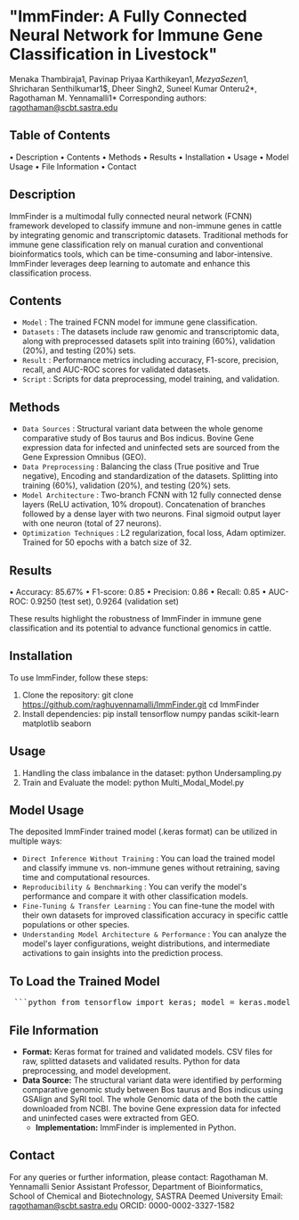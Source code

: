 # "ImmFinder: A Fully Connected Neural Network for Immune Gene Classification in Livestock"
Menaka Thambiraja1, Pavinap Priyaa Karthikeyan1$, Mezya Sezen1$, Shricharan Senthilkumar1$, Dheer Singh2, Suneel Kumar Onteru2*, Ragothaman M. Yennamalli1*
Corresponding authors: ragothaman@scbt.sastra.edu
## Table of Contents
•	Description
•	Contents
•	Methods
•	Results
•	Installation
•	Usage
•	Model Usage
•	File Information
•	Contact
## Description
ImmFinder is a multimodal fully connected neural network (FCNN) framework developed to classify immune and non-immune genes in cattle by integrating genomic and transcriptomic datasets. Traditional methods for immune gene classification rely on manual curation and conventional bioinformatics tools, which can be time-consuming and labor-intensive. ImmFinder leverages deep learning to automate and enhance this classification process.
## Contents
- `Model` : The trained FCNN model for immune gene classification.
- `Datasets` : The datasets include raw genomic and transcriptomic data, along with preprocessed datasets split into training (60%), validation (20%), and testing (20%) sets.
- `Result` : Performance metrics including accuracy, F1-score, precision, recall, and AUC-ROC scores for validated datasets.
- `Script` : Scripts for data preprocessing, model training, and validation.

## Methods
- `Data Sources` : Structural variant data between the whole genome comparative study of Bos taurus and Bos indicus. Bovine Gene expression data for infected and uninfected sets are sourced from the Gene Expression Omnibus (GEO).
- `Data Preprocessing` : Balancing the class (True positive and True negative), Encoding and standardization of the datasets. Splitting into training (60%), validation (20%), and testing (20%) sets.
- `Model Architecture` : Two-branch FCNN with 12 fully connected dense layers (ReLU activation, 10% dropout). Concatenation of branches followed by a dense layer with two neurons. Final sigmoid output layer with one neuron (total of 27 neurons).
- `Optimization Techniques` : L2 regularization, focal loss, Adam optimizer. Trained for 50 epochs with a batch size of 32.

## Results
•	Accuracy: 85.67%
•	F1-score: 0.85
•	Precision: 0.86
•	Recall: 0.85
•	AUC-ROC: 0.9250 (test set), 0.9264 (validation set)

These results highlight the robustness of ImmFinder in immune gene classification and its potential to advance functional genomics in cattle.

## Installation
To use ImmFinder, follow these steps:
1.	Clone the repository:
git clone https://github.com/raghuyennamalli/ImmFinder.git
cd ImmFinder
2. Install dependencies:
pip install tensorflow numpy pandas scikit-learn matplotlib seaborn

## Usage
1. Handling the class imbalance in the dataset:
python Undersampling.py
2. Train and Evaluate the model:
python Multi_Modal_Model.py

## Model Usage
The deposited ImmFinder trained model (.keras format) can be utilized in multiple ways:
- `Direct Inference Without Training` : You can load the trained model and classify immune vs. non-immune genes without retraining, saving time and computational resources.
- `Reproducibility & Benchmarking` : You can verify the model's performance and compare it with other classification models.
- `Fine-Tuning & Transfer Learning` : You can fine-tune the model with their own datasets for improved classification accuracy in specific cattle populations or other species.
- `Understanding Model Architecture & Performance` : You can analyze the model's layer configurations, weight distributions, and intermediate activations to gain insights into the prediction process.

## To Load the Trained Model
<pre> ```python from tensorflow import keras; model = keras.models.load_model("Best_validated_multimodal_model.keras"); model.summary() ``` </pre>


## File Information
- **Format:** Keras format for trained and validated models. CSV files for raw, splitted datasets and validated results. Python for data preprocessing, and model development.
- **Data Source:** The structural variant data were identified by performing comparative genomic study between Bos taurus and Bos indicus using GSAlign and SyRI tool. The whole Genomic data of the both the cattle downloaded from NCBI. The bovine Gene expression data for infected and uninfected cases were extracted from GEO.
  - **Implementation:** ImmFinder is implemented in Python.

## Contact
For any queries or further information, please contact:
Ragothaman M. Yennamalli
Senior Assistant Professor, Department of Bioinformatics, School of Chemical and Biotechnology, SASTRA Deemed University
Email: ragothaman@scbt.sastra.edu
ORCID: 0000-0002-3327-1582


